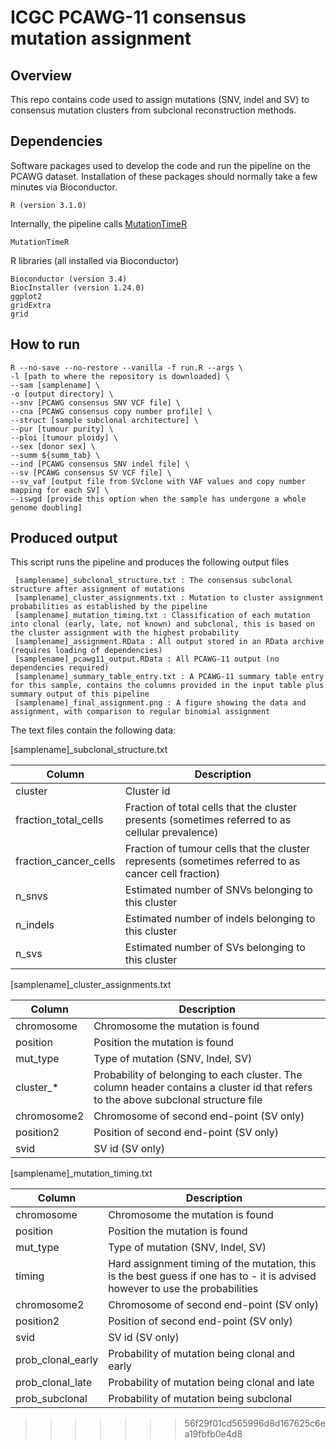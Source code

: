 # ICGC PCAWG-11 consensus mutation assignment

## Overview

This repo contains code used to assign mutations (SNV, indel and SV) to consensus mutation clusters from subclonal reconstruction methods.

## Dependencies

Software packages used to develop the code and run the pipeline on the PCAWG dataset. Installation of these packages should normally take a few minutes via Bioconductor.

```
R (version 3.1.0)
```

Internally, the pipeline calls [MutationTimeR](https://github.com/gerstung-lab/MutationTimeR)
```
MutationTimeR
```

R libraries (all installed via Bioconductor)
```
Bioconductor (version 3.4)
BiocInstaller (version 1.24.0)
ggplot2
gridExtra
grid
```

## How to run

```
R --no-save --no-restore --vanilla -f run.R --args \
-l [path to where the repository is downloaded] \
--sam [samplename] \
-o [output directory] \
--snv [PCAWG consensus SNV VCF file] \
--cna [PCAWG consensus copy number profile] \
--struct [sample subclonal architecture] \
--pur [tumour purity] \
--ploi [tumour ploidy] \
--sex [donor sex] \
--summ ${summ_tab} \
--ind [PCAWG consensus SNV indel file] \
--sv [PCAWG consensus SV VCF file] \
--sv_vaf [output file from SVclone with VAF values and copy number mapping for each SV] \
--iswgd [provide this option when the sample has undergone a whole genome doubling]
```

## Produced output

This script runs the pipeline and produces the following output files

```
 [samplename]_subclonal_structure.txt : The consensus subclonal structure after assignment of mutations
 [samplename]_cluster_assignments.txt : Mutation to cluster assignment probabilities as established by the pipeline
 [samplename]_mutation_timing.txt : Classification of each mutation into clonal (early, late, not known) and subclonal, this is based on the cluster assignment with the highest probability
 [samplename]_assignment.RData : All output stored in an RData archive (requires loading of dependencies)
 [samplename]_pcawg11_output.RData : All PCAWG-11 output (no dependencies required)
 [samplename]_summary_table_entry.txt : A PCAWG-11 summary table entry for this sample, contains the columns provided in the input table plus summary output of this pipeline
 [samplename]_final_assignment.png : A figure showing the data and assignment, with comparison to regular binomial assignment
```

The text files contain the following data:

[samplename]_subclonal_structure.txt

| Column | Description |
| --- | --- |
| cluster | Cluster id |
| fraction_total_cells | Fraction of total cells that the cluster presents (sometimes referred to as cellular prevalence) |
| fraction_cancer_cells | Fraction of tumour cells that the cluster represents (sometimes referred to as cancer cell fraction) ||
| n_snvs | Estimated number of SNVs belonging to this cluster |
| n_indels | Estimated number of indels belonging to this cluster |
| n_svs | Estimated number of SVs belonging to this cluster|

[samplename]_cluster_assignments.txt

| Column | Description |
| --- | --- |
| chromosome | Chromosome the mutation is found |
| position | Position the mutation is found |
| mut_type | Type of mutation (SNV, Indel, SV) |
| cluster_* | Probability of belonging to each cluster. The column header contains a cluster id that refers to the above subclonal structure file |
| chromosome2 | Chromosome of second end-point (SV only) |
| position2 | Position of second end-point (SV only) |
| svid | SV id (SV only) |

[samplename]_mutation_timing.txt

| Column | Description |
| --- | --- |
| chromosome | Chromosome the mutation is found |
| position | Position the mutation is found |
| mut_type | Type of mutation (SNV, Indel, SV) |
| timing | Hard assignment timing of the mutation, this is the best guess if one has to - it is advised however to use the probabilities |
| chromosome2 | Chromosome of second end-point (SV only) |
| position2 | Position of second end-point (SV only) |
| svid | SV id (SV only) |
| prob_clonal_early | Probability of mutation being clonal and early |
| prob_clonal_late | Probability of mutation being clonal and late |
| prob_subclonal | Probability of mutation being subclonal |
>>>>>>> 56f29f01cd565996d8d167625c6ea19fbfb0e4d8
